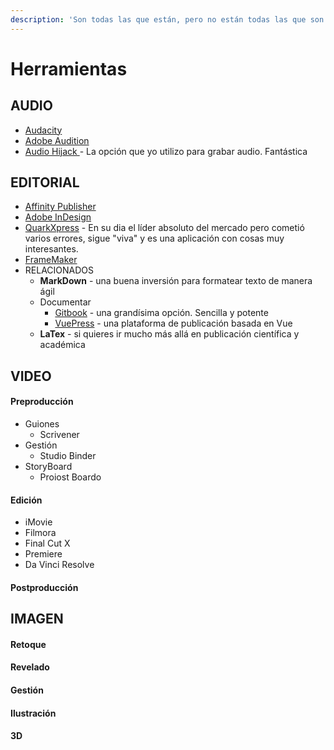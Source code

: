 ```yaml
---
description: 'Son todas las que están, pero no están todas las que son'
---
```


# Herramientas

## AUDIO

* [Audacity](https://www.audacityteam.org/)
* [Adobe Audition](https://www.adobe.com/es/products/audition.html?sdid=8JD95K3X&mv=search&s_kwcid=AL!{ef_userid}!{ef_sid}!79783402901472!79783508573356&ef_id=Xmt2DAAAAH2cI397:20200324103345:s)
* [Audio Hijack ](https://rogueamoeba.com/audiohijack/)- La opción que yo utilizo para grabar audio. Fantástica

## EDITORIAL

* [Affinity Publisher](https://affinity.serif.com/en-gb/publisher/)
* [Adobe InDesign](https://www.adobe.com/products/indesign.html?sdid=KKQLR&mv=search&s_kwcid=AL!{ef_userid}!{ef_sid}!78958751833815!20541716242&ef_id=Xmt2DAAAAH2cI397:20200324104102:s)
* [QuarkXpress](http://www.quark.com) -  En su dia el líder absoluto del mercado pero cometió varios errores, sigue "viva" y es una aplicación con cosas muy interesantes.
* [FrameMaker](https://www.adobe.com/es/products/framemaker.html)
* RELACIONADOS
  * **MarkDown** - una buena inversión para formatear texto de manera ágil
  * Documentar
    * [Gitbook](https://www.gitbook.com/) - una grandísima opción. Sencilla y potente
    * [VuePress](https://vuepress.vuejs.org/) - una plataforma de publicación basada en Vue
  * **LaTex** - si quieres ir mucho más allá en publicación científica y académica

## VIDEO

#### Preproducción

* Guiones
  * Scrivener
* Gestión
  * Studio Binder
* StoryBoard
  * Proiost Boardo

#### Edición

* iMovie
* Filmora
* Final Cut X
* Premiere
* Da Vinci Resolve

#### Postproducción



## IMAGEN

#### Retoque

#### Revelado

#### Gestión

#### Ilustración

#### 3D



